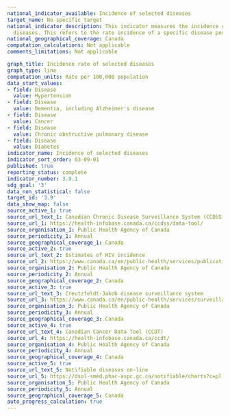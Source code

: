 ```yaml
---
national_indicator_available: Incidence of selected diseases
target_name: No specific target
national_indicator_description: This indicator measures the incidence of 10 selected
  diseases. This refers to the rate incidence of a specific disease per 100,000 population.
national_geographical_coverage: Canada
computation_calculations: Not applicable
comments_limitations: Not applicable

graph_title: Incidence rate of selected diseases
graph_type: line
computation_units: Rate per 100,000 population
data_start_values:
- field: Disease
  value: Hypertension
- field: Disease
  value: Dementia, including Alzheimer's disease
- field: Disease
  value: Cancer
- field: Disease
  value: Chronic obstructive pulmonary disease
- field: Disease
  value: Diabetes
indicator_name: Incidence of selected diseases
indicator_sort_order: 03-09-01
published: true
reporting_status: complete
indicator_number: 3.9.1
sdg_goal: '3'
data_non_statistical: false
target_id: '3.9'
data_show_map: false
source_active_1: true
source_url_text_1: Canadian Chronic Disease Surveillance System (CCDSS)
source_url_1: https://health-infobase.canada.ca/ccdss/data-tool/
source_organisation_1: Public Health Agency of Canada
source_periodicity_1: Annual
source_geographical_coverage_1: Canada
source_active_2: true
source_url_text_2: Estimates of HIV incidence
source_url_2: https://www.canada.ca/en/public-health/services/publications/diseases-conditions/summary-estimates-hiv-incidence-prevalence-canadas-progress-90-90-90.html
source_organisation_2: Public Health Agency of Canada
source_periodicity_2: Annual
source_geographical_coverage_2: Canada
source_active_3: true
source_url_text_3: Creutzfeldt-Jakob disease surveillance system
source_url_3: https://www.canada.ca/en/public-health/services/surveillance/blood-safety-contribution-program/creutzfeldt-jakob-disease/cjd-surveillance-system.html
source_organisation_3: Public Health Agency of Canada
source_periodicity_3: Annual
source_geographical_coverage_3: Canada
source_active_4: true
source_url_text_4: Canadian Cancer Data Tool (CCDT)
source_url_4: https://health-infobase.canada.ca/ccdt/
source_organisation_4: Public Health Agency of Canada
source_periodicity_4: Annual
source_geographical_coverage_4: Canada
source_active_5: true
source_url_text_5: Notifiable diseases on-line
source_url_5: https://dsol-smed.phac-aspc.gc.ca/notifiable/charts?c=pl
source_organisation_5: Public Health Agency of Canada
source_periodicity_5: Annual
source_geographical_coverage_5: Canada
auto_progress_calculation: true
---
```

